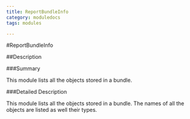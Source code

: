 ```yaml
---
title: ReportBundleInfo
category: moduledocs
tags: modules

---
```


#ReportBundleInfo

##Description

###Summary

This module lists all the objects stored in a bundle.

###Detailed Description

This module lists all the objects stored in a bundle. The names of all the objects are listed as well their types.